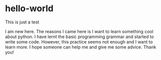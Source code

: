 # hello-world
This is just a test 

I am new here. The reasons I came here is I want to learn something cool about python.
I have lernt the basic programming grammar and started to write some code. However, this practice seems not enough and I want to learn more. I hope someone can help me and give me some advice. Thank you!
